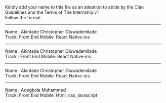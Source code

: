 Kindly add your name to this file as an attestion to abide by the Clan Guidelines and the Terms of The Internship v1
<br/> Follow the format.<br/> 
___
Name : Akintade Christopher Oluwademilade <br/>
Track: Front End Mobile: React Native-ios
___
Name : Akintade Christopher Oluwademilade <br/>
Track :  Front End Mobile: React Native-ios
___
Name : Akintade Christopher Oluwademilade <br/>
Track:  Front End Mobile: React Native-ios
___
Name : Adegbola Muhammed <br/>
Track:  Front End Mobile: Html, css, javascript
